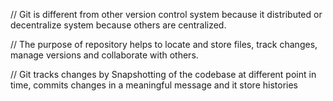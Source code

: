 // Git is different from other version control system because it distributed or decentralize system because others are centralized.

// The purpose of repository helps to locate and store files, track changes, manage versions and collaborate with others.

// Git tracks changes by Snapshotting of the codebase at different point in time, commits changes in a meaningful message and it store histories
